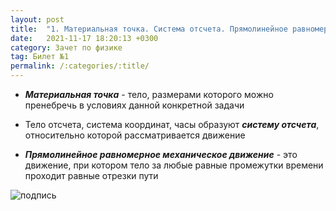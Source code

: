 ```yaml
---
layout: post
title:  "1. Материальная точка. Система отсчета. Прямолинейное равномерное механическое движение. Графическое представление прямолинейного равномерного механического движения"
date:   2021-11-17 18:20:13 +0300
category: Зачет по физике 
tag: Билет №1
permalink: /:categories/:title/
---
```




- ***Материальная точка*** - тело, размерами которого можно пренебречь в условиях данной конкретной задачи

- Тело отсчета, система координат, часы образуют ***систему отсчета***, относительно которой рассматривается движение

- ***Прямолинейное равномерное механическое движение*** - это движение, при котором тело за любые равные промежутки времени проходит равные отрезки пути

![подпись](https://avatars.mds.yandex.net/get-images-cbir/173322/KKzSvGG_GvEgatuH7mln7Q4348/ocr)